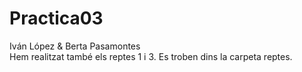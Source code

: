 # Practica03
Iván López & Berta Pasamontes
<br> Hem realitzat també els reptes 1 i 3. Es troben dins la carpeta reptes.
